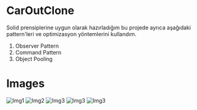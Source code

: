 # CarOutClone

Solid prensiplerine uygun olarak hazırladığım bu projede ayrıca aşağıdaki pattern'leri ve optimizasyon yöntemlerini kullandım.

1.  Observer Pattern
2.  Command Pattern
3.  Object Pooling

# Images
![Img1](Assets/Images/1.PNG)
![Img2](Assets/Images/2.png)
![Img3](Assets/Images/3.png)
![Img3](Assets/Images/4.png)
![Img3](Assets/Images/5.png)
